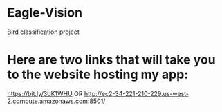 # Eagle-Vision
Bird classification project

# Here are two links that will take you to the website hosting my app:
https://bit.ly/3bK1WHU
OR
http://ec2-34-221-210-229.us-west-2.compute.amazonaws.com:8501/
